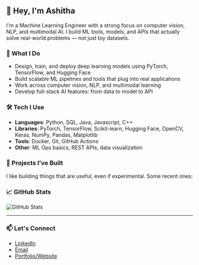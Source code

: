 ## 👋 Hey, I'm Ashitha

I'm a Machine Learning Engineer with a strong focus on computer vision, NLP, and multimodal AI. I build ML tools, models, and APIs that actually solve real-world problems — not just toy datasets.

### 🧠 What I Do
- Design, train, and deploy deep learning models using PyTorch, TensorFlow, and Hugging Face
- Build scalable ML pipelines and tools that plug into real applications
- Work across computer vision, NLP, and multimodal learning
- Develop full-stack AI features: from data to model to API

### 🛠️ Tech I Use
- **Languages**: Python, SQL, Java, Javascript, C++
- **Libraries**: PyTorch, TensorFlow, Scikit-learn, Hugging Face, OpenCV, Keras, NumPy, Pandas, Matplotlib
- **Tools**: Docker, Git, GitHub Actions
- **Other**: ML Ops basics, REST APIs, data visualization

### 📁 Projects I’ve Built
I like building things that are useful, even if experimental. Some recent ones:



### 📈 GitHub Stats
![GitHub Stats](https://github-readme-stats.vercel.app/api?username=ashithamudraje&show_icons=true&hide_title=true&count_private=true)

---

### 📫 Let's Connect
- [LinkedIn](https://www.linkedin.com/in/ashitha-mudraje/)
- [Email](ashithabhat52@gmail.com)
- [Portfolio/Website](https://www.researchgate.net/profile/Ashitha-Mudraje?ev=hdr_xprf)
